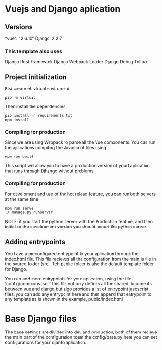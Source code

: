 
# Vuejs and Django aplication


## Versions
"vue": "2.6.10"
Django: 2.2.7

### This template also uses
Django Rest Framework
Django Webpack Loader
Django Debug Tollbar


## Project initialization
Fist create eh virtual enviroment
```
pip -m virtual
```
Then install the dependencies
```
pip install -r requirements.txt
npm install
```

### Compiling for production
Since we are using Webpack to parse all the Vue components. You can run the aplications compiling the Javascript files using
```
npm run build
```
This script will allow you to have a production version of yourt aplication that runs through Djhango without problems


### Compiling for production
For develoment and use of the hot reload feature, you can run both servers at the same time
```
npm run serve
./ manage.py runserver

```
 NOTE: if you start the python server with the Production feature, and then initialize the development version you should restart the python server.

## Adding entrypoints

You have a preconfigured entrypoint to your aplication through the index.html file. This file recieves all the configuration from the main.js file in the source folder (src). Teh public folder is also the default template folder for Django.

You can add more entrypoints for your aplication, using the file 'config/commons.json' this file not only defines all the shared documents between vue and django but algo provides a list of entrypoint jascscript files, you can add any entrypoint here and then append that entrypoint to any template as is shown in the example, public/index.html

# Base Django files
The base settings are divided into dev and production, both of them recieve the main part of the configuration toem the config/base.py here you can set configurations for your djanfo aplication.
